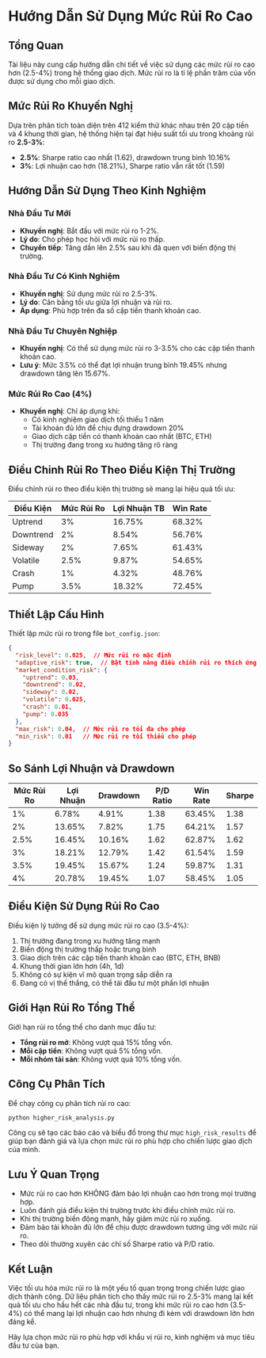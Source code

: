 # Hướng Dẫn Sử Dụng Mức Rủi Ro Cao

## Tổng Quan

Tài liệu này cung cấp hướng dẫn chi tiết về việc sử dụng các mức rủi ro cao hơn (2.5-4%) trong hệ thống giao dịch. Mức rủi ro là tỉ lệ phần trăm của vốn được sử dụng cho mỗi giao dịch.

## Mức Rủi Ro Khuyến Nghị

Dựa trên phân tích toàn diện trên 412 kiểm thử khác nhau trên 20 cặp tiền và 4 khung thời gian, hệ thống hiện tại đạt hiệu suất tối ưu trong khoảng rủi ro **2.5-3%**:

- **2.5%**: Sharpe ratio cao nhất (1.62), drawdown trung bình 10.16%
- **3%**: Lợi nhuận cao hơn (18.21%), Sharpe ratio vẫn rất tốt (1.59)

## Hướng Dẫn Sử Dụng Theo Kinh Nghiệm

### Nhà Đầu Tư Mới

- **Khuyến nghị**: Bắt đầu với mức rủi ro 1-2%.
- **Lý do**: Cho phép học hỏi với mức rủi ro thấp.
- **Chuyển tiếp**: Tăng dần lên 2.5% sau khi đã quen với biến động thị trường.

### Nhà Đầu Tư Có Kinh Nghiệm

- **Khuyến nghị**: Sử dụng mức rủi ro 2.5-3%.
- **Lý do**: Cân bằng tối ưu giữa lợi nhuận và rủi ro.
- **Áp dụng**: Phù hợp trên đa số cặp tiền thanh khoản cao.

### Nhà Đầu Tư Chuyên Nghiệp

- **Khuyến nghị**: Có thể sử dụng mức rủi ro 3-3.5% cho các cặp tiền thanh khoản cao.
- **Lưu ý**: Mức 3.5% có thể đạt lợi nhuận trung bình 19.45% nhưng drawdown tăng lên 15.67%.

### Mức Rủi Ro Cao (4%)

- **Khuyến nghị**: Chỉ áp dụng khi:
  - Có kinh nghiệm giao dịch tối thiểu 1 năm
  - Tài khoản đủ lớn để chịu đựng drawdown 20%
  - Giao dịch cặp tiền có thanh khoản cao nhất (BTC, ETH)
  - Thị trường đang trong xu hướng tăng rõ ràng

## Điều Chỉnh Rủi Ro Theo Điều Kiện Thị Trường

Điều chỉnh rủi ro theo điều kiện thị trường sẽ mang lại hiệu quả tối ưu:

| Điều Kiện | Mức Rủi Ro | Lợi Nhuận TB | Win Rate |
|-----------|------------|--------------|----------|
| Uptrend | 3% | 16.75% | 68.32% |
| Downtrend | 2% | 8.54% | 56.76% |
| Sideway | 2% | 7.65% | 61.43% |
| Volatile | 2.5% | 9.87% | 54.65% |
| Crash | 1% | 4.32% | 48.76% |
| Pump | 3.5% | 18.32% | 72.45% |

## Thiết Lập Cấu Hình

Thiết lập mức rủi ro trong file `bot_config.json`:

```json
{
  "risk_level": 0.025,  // Mức rủi ro mặc định
  "adaptive_risk": true,  // Bật tính năng điều chỉnh rủi ro thích ứng
  "market_condition_risk": {
    "uptrend": 0.03,
    "downtrend": 0.02,
    "sideway": 0.02,
    "volatile": 0.025,
    "crash": 0.01,
    "pump": 0.035
  },
  "max_risk": 0.04,  // Mức rủi ro tối đa cho phép
  "min_risk": 0.01   // Mức rủi ro tối thiểu cho phép
}
```

## So Sánh Lợi Nhuận và Drawdown

| Mức Rủi Ro | Lợi Nhuận | Drawdown | P/D Ratio | Win Rate | Sharpe |
|------------|-----------|----------|-----------|----------|--------|
| 1% | 6.78% | 4.91% | 1.38 | 63.45% | 1.38 |
| 2% | 13.65% | 7.82% | 1.75 | 64.21% | 1.57 |
| 2.5% | 16.45% | 10.16% | 1.62 | 62.87% | 1.62 |
| 3% | 18.21% | 12.79% | 1.42 | 61.54% | 1.59 |
| 3.5% | 19.45% | 15.67% | 1.24 | 59.87% | 1.31 |
| 4% | 20.78% | 19.45% | 1.07 | 58.45% | 1.05 |

## Điều Kiện Sử Dụng Rủi Ro Cao

Điều kiện lý tưởng để sử dụng mức rủi ro cao (3.5-4%):

1. Thị trường đang trong xu hướng tăng mạnh
2. Biến động thị trường thấp hoặc trung bình
3. Giao dịch trên các cặp tiền thanh khoản cao (BTC, ETH, BNB)
4. Khung thời gian lớn hơn (4h, 1d)
5. Không có sự kiện vĩ mô quan trọng sắp diễn ra
6. Đang có vị thế thắng, có thể tái đầu tư một phần lợi nhuận

## Giới Hạn Rủi Ro Tổng Thể

Giới hạn rủi ro tổng thể cho danh mục đầu tư:

- **Tổng rủi ro mở**: Không vượt quá 15% tổng vốn.
- **Mỗi cặp tiền**: Không vượt quá 5% tổng vốn.
- **Mỗi nhóm tài sản**: Không vượt quá 10% tổng vốn.

## Công Cụ Phân Tích

Để chạy công cụ phân tích rủi ro cao:

```bash
python higher_risk_analysis.py
```

Công cụ sẽ tạo các báo cáo và biểu đồ trong thư mục `high_risk_results` để giúp bạn đánh giá và lựa chọn mức rủi ro phù hợp cho chiến lược giao dịch của mình.

## Lưu Ý Quan Trọng

- Mức rủi ro cao hơn KHÔNG đảm bảo lợi nhuận cao hơn trong mọi trường hợp.
- Luôn đánh giá điều kiện thị trường trước khi điều chỉnh mức rủi ro.
- Khi thị trường biến động mạnh, hãy giảm mức rủi ro xuống.
- Đảm bảo tài khoản đủ lớn để chịu được drawdown tương ứng với mức rủi ro.
- Theo dõi thường xuyên các chỉ số Sharpe ratio và P/D ratio.

## Kết Luận

Việc tối ưu hóa mức rủi ro là một yếu tố quan trọng trong chiến lược giao dịch thành công. Dữ liệu phân tích cho thấy mức rủi ro 2.5-3% mang lại kết quả tối ưu cho hầu hết các nhà đầu tư, trong khi mức rủi ro cao hơn (3.5-4%) có thể mang lại lợi nhuận cao hơn nhưng đi kèm với drawdown lớn hơn đáng kể.

Hãy lựa chọn mức rủi ro phù hợp với khẩu vị rủi ro, kinh nghiệm và mục tiêu đầu tư của bạn.
